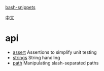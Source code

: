 [bash-snippets](../../README.md)

[中文](../zh/README.md)

# api

- [assert](assert.md) Assertions to simplify unit testing
- [strings](strings.md) String handling
- [path](path.md) Manipulating slash-separated paths
